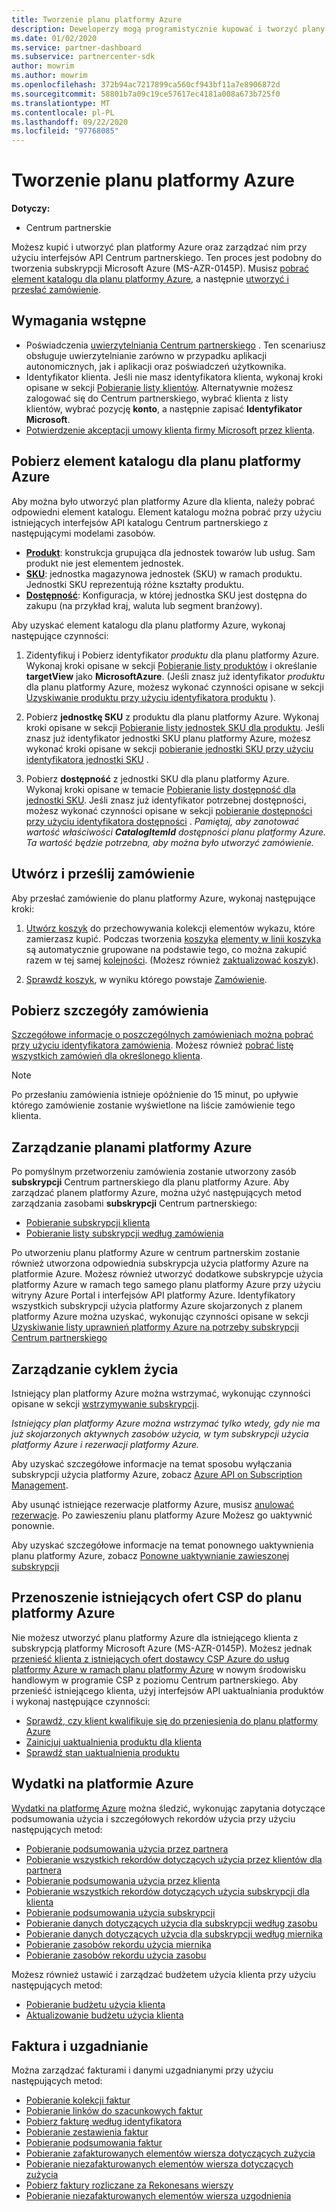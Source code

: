 ```yaml
---
title: Tworzenie planu platformy Azure
description: Deweloperzy mogą programistycznie kupować i tworzyć plany platformy Azure oraz zarządzać nimi przy użyciu interfejsów API Centrum partnerskiego.
ms.date: 01/02/2020
ms.service: partner-dashboard
ms.subservice: partnercenter-sdk
author: mowrim
ms.author: mowrim
ms.openlocfilehash: 372b94ac7217899ca560cf943bf11a7e8906872d
ms.sourcegitcommit: 58801b7a09c19ce57617ec4181a008a673b725f0
ms.translationtype: MT
ms.contentlocale: pl-PL
ms.lasthandoff: 09/22/2020
ms.locfileid: "97768085"
---
```

# <a name="create-an-azure-plan"></a>Tworzenie planu platformy Azure

**Dotyczy:**

* Centrum partnerskie

Możesz kupić i utworzyć plan platformy Azure oraz zarządzać nim przy użyciu interfejsów API Centrum partnerskiego. Ten proces jest podobny do tworzenia subskrypcji Microsoft Azure (MS-AZR-0145P). Musisz [pobrać element katalogu dla planu platformy Azure](#get-the-catalog-item-for-azure-plan), a następnie [utworzyć i przesłać zamówienie](#create-and-submit-an-order).

## <a name="prerequisites"></a>Wymagania wstępne

* Poświadczenia [uwierzytelniania Centrum partnerskiego](partner-center-authentication.md) . Ten scenariusz obsługuje uwierzytelnianie zarówno w przypadku aplikacji autonomicznych, jak i aplikacji oraz poświadczeń użytkownika.
* Identyfikator klienta. Jeśli nie masz identyfikatora klienta, wykonaj kroki opisane w sekcji [Pobieranie listy klientów](get-a-list-of-customers.md). Alternatywnie możesz zalogować się do Centrum partnerskiego, wybrać klienta z listy klientów, wybrać pozycję **konto**, a następnie zapisać **Identyfikator Microsoft**.
* [Potwierdzenie akceptacji umowy klienta firmy Microsoft przez klienta](/partner-center/confirm-customer-agreement).

## <a name="get-the-catalog-item-for-azure-plan"></a>Pobierz element katalogu dla planu platformy Azure

Aby można było utworzyć plan platformy Azure dla klienta, należy pobrać odpowiedni element katalogu. Element katalogu można pobrać przy użyciu istniejących interfejsów API katalogu Centrum partnerskiego z następującymi modelami zasobów.

* **[Produkt](product-resources.md#product)**: konstrukcja grupująca dla jednostek towarów lub usług. Sam produkt nie jest elementem jednostek.
* **[SKU](product-resources.md#sku)**: jednostka magazynowa jednostek (SKU) w ramach produktu. Jednostki SKU reprezentują różne kształty produktu.
* **[Dostępność](product-resources.md#availability)**: Konfiguracja, w której jednostka SKU jest dostępna do zakupu (na przykład kraj, waluta lub segment branżowy).

Aby uzyskać element katalogu dla planu platformy Azure, wykonaj następujące czynności:

1. Zidentyfikuj i Pobierz identyfikator *produktu* dla planu platformy Azure. Wykonaj kroki opisane w sekcji [Pobieranie listy produktów](get-a-list-of-products.md) i określanie **targetView** jako **MicrosoftAzure**. (Jeśli znasz już identyfikator *produktu* dla planu platformy Azure, możesz wykonać czynności opisane w sekcji [Uzyskiwanie produktu przy użyciu identyfikatora produktu](get-a-product-by-id.md) ).

2. Pobierz **jednostkę SKU** z produktu dla planu platformy Azure. Wykonaj kroki opisane w sekcji [Pobieranie listy jednostek SKU dla produktu](get-a-list-of-skus-for-a-product.md). Jeśli znasz już identyfikator jednostki SKU planu platformy Azure, możesz wykonać kroki opisane w sekcji [pobieranie jednostki SKU przy użyciu identyfikatora jednostki SKU](get-a-sku-by-id.md) .

3. Pobierz **dostępność** z jednostki SKU dla planu platformy Azure. Wykonaj kroki opisane w temacie [Pobieranie listy dostępność dla jednostki SKU](get-a-list-of-availabilities-for-a-sku.md). Jeśli znasz już identyfikator potrzebnej dostępności, możesz wykonać czynności opisane w sekcji [pobieranie dostępności przy użyciu identyfikatora dostępności](get-an-availability-by-id.md) . *Pamiętaj, aby zanotować wartość właściwości **CatalogItemId** dostępności planu platformy Azure. Ta wartość będzie potrzebna, aby można było utworzyć zamówienie.*

## <a name="create-and-submit-an-order"></a>Utwórz i prześlij zamówienie

Aby przesłać zamówienie do planu platformy Azure, wykonaj następujące kroki:

1. [Utwórz koszyk](create-a-cart.md) do przechowywania kolekcji elementów wykazu, które zamierzasz kupić. Podczas tworzenia [koszyka](cart-resources.md#cart) [elementy w linii koszyka](cart-resources.md#cartlineitem) są automatycznie grupowane na podstawie tego, co można zakupić razem w tej samej [kolejności](order-resources.md#order). (Możesz również [zaktualizować koszyk](update-a-cart.md)).

2. [Sprawdź koszyk](checkout-a-cart.md), w wyniku którego powstaje [Zamówienie](order-resources.md#order).

## <a name="get-order-details"></a>Pobierz szczegóły zamówienia

[Szczegółowe informacje o poszczególnych zamówieniach można pobrać przy użyciu identyfikatora zamówienia](get-an-order-by-id.md). Możesz również [pobrać listę wszystkich zamówień dla określonego klienta](get-all-of-a-customer-s-orders.md).

>[!NOTE]
>Po przesłaniu zamówienia istnieje opóźnienie do 15 minut, po upływie którego zamówienie zostanie wyświetlone na liście zamówienie tego klienta.

## <a name="manage-azure-plans"></a>Zarządzanie planami platformy Azure

Po pomyślnym przetworzeniu zamówienia zostanie utworzony zasób **subskrypcji** Centrum partnerskiego dla planu platformy Azure. Aby zarządzać planem platformy Azure, można użyć następujących metod zarządzania zasobami **subskrypcji** Centrum partnerskiego:

* [Pobieranie subskrypcji klienta](get-all-of-a-customer-s-subscriptions.md)
* [Pobieranie listy subskrypcji według zamówienia](get-a-list-of-subscriptions-by-order.md)

Po utworzeniu planu platformy Azure w centrum partnerskim zostanie również utworzona odpowiednia subskrypcja użycia platformy Azure na platformie Azure. Możesz również utworzyć dodatkowe subskrypcje użycia platformy Azure w ramach tego samego planu platformy Azure przy użyciu witryny Azure Portal i interfejsów API platformy Azure. Identyfikatory wszystkich subskrypcji użycia platformy Azure skojarzonych z planem platformy Azure można uzyskać, wykonując czynności opisane w sekcji [Uzyskiwanie listy uprawnień platformy Azure na potrzeby subskrypcji Centrum partnerskiego](get-a-list-of-azure-entitlements-for-subscription.md)

## <a name="lifecycle-management"></a>Zarządzanie cyklem życia

Istniejący plan platformy Azure można wstrzymać, wykonując czynności opisane w sekcji [wstrzymywanie subskrypcji](suspend-a-subscription.md).

*Istniejący plan platformy Azure można wstrzymać tylko wtedy, gdy nie ma już skojarzonych aktywnych zasobów użycia, w tym subskrypcji użycia platformy Azure i rezerwacji platformy Azure.*

Aby uzyskać szczegółowe informacje na temat sposobu wyłączania subskrypcji użycia platformy Azure, zobacz [Azure API on Subscription Management](/rest/api/resources/subscriptions).

Aby usunąć istniejące rezerwacje platformy Azure, musisz [anulować rezerwacje](/partner-center/azure-reservations-manage#cancel-or-exchange-a-reservation).
Po zawieszeniu planu platformy Azure Możesz go uaktywnić ponownie.

Aby uzyskać szczegółowe informacje na temat ponownego uaktywnienia planu platformy Azure, zobacz [Ponowne uaktywnianie zawieszonej subskrypcji](reactivate-a-suspended-a-subscription.md)

## <a name="transition-existing-csp-offers-to-azure-plan"></a>Przenoszenie istniejących ofert CSP do planu platformy Azure

Nie możesz utworzyć planu platformy Azure dla istniejącego klienta z subskrypcją platformy Microsoft Azure (MS-AZR-0145P). Możesz jednak [przenieść klienta z istniejących ofert dostawcy CSP Azure do usług platformy Azure w ramach planu platformy Azure](/partner-center/azure-plan-transition) w nowym środowisku handlowym w programie CSP z poziomu Centrum partnerskiego. Aby przenieść istniejącego klienta, użyj interfejsów API uaktualniania produktów i wykonaj następujące czynności:

* [Sprawdź, czy klient kwalifikuje się do przeniesienia do planu platformy Azure](get-eligibility-for-product-upgrade.md)
* [Zainicjuj uaktualnienia produktu dla klienta](create-product-upgrade-entity.md)
* [Sprawdź stan uaktualnienia produktu](get-product-upgrade-status.md)

## <a name="azure-spending"></a>Wydatki na platformie Azure

[Wydatki na platformę Azure](azure-spending.md) można śledzić, wykonując zapytania dotyczące podsumowania użycia i szczegółowych rekordów użycia przy użyciu następujących metod:

* [Pobieranie podsumowania użycia przez partnera](get-a-partner-usage-summary.md)
* [Pobieranie wszystkich rekordów dotyczących użycia przez klientów dla partnera](get-a-customer-s-usage-records.md)
* [Pobieranie podsumowania użycia przez klienta](get-a-customer-usage-summary.md)
* [Pobieranie wszystkich rekordów dotyczących użycia subskrypcji dla klienta](get-a-customer-subscription-s-usage-records.md)
* [Pobieranie podsumowania użycia subskrypcji](get-a-customer-subscription-usage-summary.md)
* [Pobieranie danych dotyczących użycia dla subskrypcji według zasobu](get-a-customer-subscription-resource-usage-records.md)
* [Pobieranie danych dotyczących użycia dla subskrypcji według miernika](get-a-customer-subscription-meter-usage-records.md)
* [Pobieranie zasobów rekordu użycia miernika](meter-usage-resources.md)
* [Pobieranie zasobów rekordu użycia zasobu](resource-usage-resources.md)

Możesz również ustawić i zarządzać budżetem użycia klienta przy użyciu następujących metod:

* [Pobieranie budżetu użycia klienta](get-a-customer-s-usage-spending-budget.md)
* [Aktualizowanie budżetu użycia klienta](update-a-customer-s-usage-spending-budget.md)

## <a name="invoice-and-reconciliation"></a>Faktura i uzgadnianie

Można zarządzać fakturami i danymi uzgadnianymi przy użyciu następujących metod:

* [Pobieranie kolekcji faktur](get-a-collection-of-invoices.md)
* [Pobieranie linków do szacunkowych faktur](get-invoice-estimate-links.md)
* [Pobierz fakturę według identyfikatora](get-invoice-by-id.md)
* [Pobieranie zestawienia faktur](get-invoice-statement.md)
* [Pobieranie podsumowania faktur](get-invoice-summaries.md)
* [Pobieranie zafakturowanych elementów wiersza dotyczących zużycia](get-invoice-billed-consumption-lineitems.md)
* [Pobieranie niezafakturowanych elementów wiersza dotyczących zużycia](get-invoice-unbilled-consumption-lineitems.md)
* [Pobierz faktury rozliczane za Rekonesans wierszy](get-invoiceline-items.md)
* [Pobieranie niezafakturowanych elementów wiersza uzgodnienia](get-invoice-unbilled-recon-lineitems.md)
